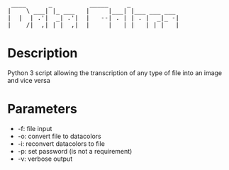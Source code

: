 <pre>
 ____      _          _____     _             
|    \ ___| |_ ___   |     |___| |___ ___ ___ 
|  |  | .'|  _| .'|  |   --| . | | . |  _|_ -|
|____/|__,|_| |__,|  |_____|___|_|___|_| |___|</pre>

# Description

Python 3 script allowing the transcription of any type of file into an image and vice versa 

# Parameters

- -f: file input
- -o: convert file to datacolors
- -i: reconvert datacolors to file
- -p: set password (is not a requirement)
- -v: verbose output
